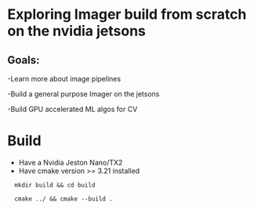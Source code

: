 # Exploring Imager build from scratch on the nvidia jetsons

## Goals:

-Learn more about image pipelines

-Build a general purpose Imager on the jetsons

-Build GPU accelerated ML algos for CV

# Build
- Have a Nvidia Jeston Nano/TX2
- Have cmake version >= 3.21 installed
```
  mkdir build && cd build

  cmake ../ && cmake --build .
  
```